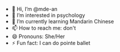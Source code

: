 - 👋 Hi, I’m @mde-an
- 👀 I’m interested in psychology
- 🌱 I’m currently learning Mandarin Chinese
- 📫 How to reach me: don't
- 😄 Pronouns: She/Her
- ⚡ Fun fact: I can do pointe ballet
